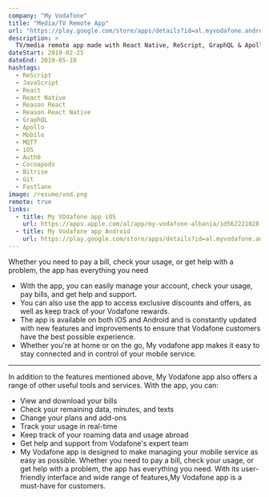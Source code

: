 ```yaml
---
company: "My Vodafone"
title: "Media/TV Remote App"
url: "https://play.google.com/store/apps/details?id=al.myvodafone.android&hl=sq&gl=US"
description: >
  TV/media remote app made with React Native, ReScript, GraphQL & Apollo
dateStart: 2019-02-25
dateEnd: 2019-05-10
hashtags:
  - ReScript
  - JavaScript
  - React
  - React Native
  - Reason React
  - Reason React Native
  - GraphQL
  - Apollo
  - Mobile
  - MQTT
  - iOS
  - Auth0
  - Cocoapods
  - Bitrise
  - Git
  - Fastlane
image: /resume/vod.png
remote: true
links:
  - title: My VOdafone app iOS
    url: https://apps.apple.com/al/app/my-vodafone-albania/id562221028
  - title: My Vodafone app Android
    url: https://play.google.com/store/apps/details?id=al.myvodafone.android&hl=sq&gl=US
---
```

Whether you need to pay a bill, check your usage, or get help with a problem, the app has everything you need

-  With the app, you can easily manage your account, check your usage, pay bills, and get help and support. 
- You can also use the app to access exclusive discounts and offers, as well as keep track of your Vodafone rewards. 
- The app is available on both iOS and Android and is constantly updated with new features and improvements to ensure that Vodafone customers have the best possible experience. 
- Whether you're at home or on the go, My vodafone app makes it easy to stay connected and in control of your mobile service.


---

In addition to the features mentioned above, My Vodafone app also offers a range of other useful tools and services. With the app, you can:

- View and download your bills
- Check your remaining data, minutes, and texts
- Change your plans and add-ons
- Track your usage in real-time
- Keep track of your roaming data and usage abroad
- Get help and support from Vodafone's expert team
- My Vodafone app is designed to make managing your mobile service as easy as possible. Whether you need to pay a bill, check your usage, or get help with a problem, the app has everything you need. With its user-friendly interface and wide range of features,My Vodafone app is a must-have for customers.